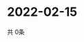 # 2022-02-15
  共 0条

  <!-- BEGIN -->
  <!-- 最后更新时间Tue Feb 15 2022 08:06:31 GMT+0000 (Coordinated Universal Time) -->
  
  <!-- END -->
  
  
